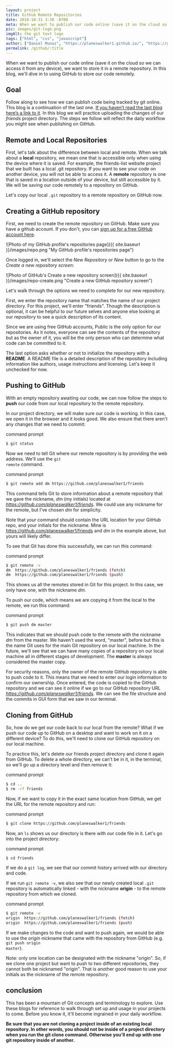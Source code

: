 ```yaml
---
layout: project
title: Github Remote Repositories
date: 2018-10-31 3:30 -0700
meta: When we want to publish our code online (save it on the cloud so we can access it from any device), we want to store it in a remote repository.
pic: images/git-logo.png
imgAlt: the git text logo
tags: ["html", "css", "javascript"]
author: ["Daniel Munoz", "https://planeswalker1.github.io/", "https://github.com/planeswalker1"]
permalink: /github/:title
---
```


When we want to publish our code online (save it on the cloud so we can access it from any device), we want to store it in a remote repository. In this blog, we'll dive in to using GitHub to store our code remotely.

<!-- ==== -->
<!-- GOAL -->
<!-- ==== -->

## Goal

Follow along to see how we can publish code being tracked by git online. This blog is a continuation of the last one. <a href="https://codinglead.github.io/github/tracking-changes-with-git">If you haven’t read the last blog here’s a link to it</a>. In this blog we will practice uploading the changes of our <em>friends</em> project directory. The steps we follow will reflect the daily workflow you might see when publishing on GitHub.

<!-- ============================= -->
<!-- REMOTE AND LOCAL REPOSITORIES -->
<!-- ============================= -->

## Remote and Local Repositories

First, let's talk about the difference between local and remote. When we talk about a <strong>local</strong> repository, we mean one that is accessible only when using the device where it is saved. For example, the friends-list website project that we built has a local .git repository. If you want to see your code on another device, you will not be able to access it. A <strong>remote</strong> repository is one that is saved in a location outside of your device, but still accessible by it. We will be saving our code remotely to a repository on GitHub.

Let's copy our local <code class="highlight__code">.git</code> repository to a remote repository on GitHub now.

<!-- ============================ -->
<!-- CREATING A GITHUB REPOSITORY -->
<!-- ============================ -->

## Creating a GitHub repository

First, we need to create the remote repository on GitHub. Make sure you have a github account. If you don't, you can <a href="https://github.com/join">sign up for a free GitHub account here</a>.

![Photo of my GitHub profile's repositories page]({{ site.baseurl }}/images/repo.png "My GitHub profile's repositories page")

Once logged in, we'll select the <em>New Repository</em> or <em>New</em> button to go to the <em>Create a new repository screen</em>:

![Photo of GitHub's Create a new repository screen]({{ site.baseurl }}/images/repo-create.png "Create a new GitHub repository screen")

Let's walk through the options we need to complete for our new repository.

First, we enter the repository name that matches the name of our project directory. For this project, we'll enter "friends". Though the description is optional, it can be helpful to our future selves and anyone else looking at our repository to see a quick description of its content.

Since we are using free GitHub accounts, Public is the only option for our repositories. As it notes, everyone can see the contents of the repository but as the owner of it, you will be the only person who can determine what code can be committed to it.

The last option asks whether or not to initialize the repository with a <strong>README</strong>. A README file is a detailed description of the repository including information like authors, usage instructions and licensing. Let's keep it unchecked for now.

<!-- ================= -->
<!-- PUSHING TO GITHUB -->
<!-- ================= -->

## Pushing to GitHub

With an empty repository awaiting our code, we can now follow the steps to <strong>push</strong> our code from our local repository to the remote repository.

In our project directory, we will make sure our code is working. In this case, we open it in the browser and it looks good. We also ensure that there aren't any changes that we need to commit:

<p class="highlight__file-desc">command prompt</p>

```bash
$ git status
```

Now we need to tell Git where our remote repository is by providing the web address. We'll use the <code class="highlight__code">git remote</code> command.

<p class="highlight__file-desc">command prompt</p>

```bash
$ git remote add dm https://github.com/planeswalker1/friends
```

This command tells Git to store information about a remote repository that we gave the nickname, <em>dm</em> (my initials) located at <em>https://github.com/planeswalker1/friends</em>. We could use any nickname for the remote, but I've chosen <em>dm</em> for simplicity.

Note that <em>your</em> command should contain the URL location for your GitHub repo, and your initials for the nickname. Mine is https://github.com/planeswalker1/friends and <em>dm</em> in the example above, but yours will likely differ.

To see that Git has done this successfully, we can run this command:

<p class="highlight__file-desc">command prompt</p>

```bash
$ git remote -v
dm	https://github.com/planeswalker1/friends (fetch)
dm	https://github.com/planeswalker1/friends (push)
```

This shows us all the remotes stored in Git for this project. In this case, we only have one, with the nickname <em>dm</em>.

To push our code, which means we are copying it from the local to the remote, we run this command:

<p class="highlight__file-desc">command prompt</p>

```bash
$ git push dm master
```

This indicates that we should push code to the remote with the nickname <em>dm</em> from the master. We haven't used the word, "master", before but this is the name Git uses for the main Git repository on our local machine. In the future, we'll see that we can have many copies of a repository on our local machine all in different stages of development. The <strong>master</strong> is always considered the master copy.

For security reasons, only the owner of the remote GitHub repository is able to push code to it. This means that we need to enter our login information to confirm our ownership. Once entered, the code is copied to the GitHub repository and we can see it online if we go to our GitHub repository URL <em>https://github.com/planeswalker1/friends</em>. We can see the file structure and the commits in GUI form that we saw in our terminal.

<!-- =================== -->
<!-- CLONING FROM GITHUB -->
<!-- =================== -->

## Cloning from GitHub

So, how do we get our code back to our local from the remote? What if we push our code up to GitHub on a desktop and want to work on it on a different device? To do this, we'll need to clone our GitHub repository on our local machine.

To practice this, let's delete our friends project directory and clone it again from GitHub. To delete a whole directory, we can't be in it, in the terminal, so we'll go up a directory level and then remove it:

<p class="highlight__file-desc">command prompt</p>

```bash
$ cd ..
$ rm -rf friends
```

Now, if we want to copy it in the exact same location from GitHub, we get the URL for the remote repository and run:

<p class="highlight__file-desc">command prompt</p>

```bash
$ git clone https://github.com/planeswalker1/friends
```

Now, an <code class="highlight__code">ls</code> shows us our directory is there with our code file in it. Let's go into the project directory:

<p class="highlight__file-desc">command prompt</p>

```bash
$ cd friends
```

If we do a <code class="highlight__code">git log</code>, we see that our commit history arrived with our directory and code.

If we run <code class="highlight__code">git remote -v</code>, we also see that our newly created local <code class="highlight__code">.git</code> repository is automatically linked - with the nickname <strong>origin</strong> - to the remote repository from which we cloned.

<p class="highlight__file-desc">command prompt</p>

```bash
$ git remote -v
origin  https://github.com/planeswalker1/friends (fetch)
origin  https://github.com/planeswalker1/friends (push)
```

If we make changes to the code and want to push again, we would be able to use the <em>origin</em> nickname that came with the repository from GitHub (e.g. <code class="highlight__code">git push origin master</code>).

Note: only one location can be designated with the nickname "origin". So, if we clone one project but want to push to two different repositories, they cannot both be nicknamed "origin". That is another good reason to use your initials as the nickname of the remote repository.

<!-- ========== -->
<!-- CONCLUSION -->
<!-- ========== -->

## conclusion
This has been a mountain of Git concepts and terminology to explore. Use these blogs for reference to walk through set up and usage in your projects to come. Before you know it, it'll become ingrained in your daily workflow.

<strong>Be sure that you are not cloning a project inside of an existing local repository. In other words, you should not be inside of a project directory when you run the git clone command. Otherwise you'll end up with one git repository inside of another.</strong>